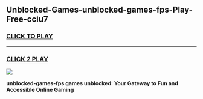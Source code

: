 
## Unblocked-Games-unblocked-games-fps-Play-Free-cciu7
<h3>
<a href="https://premium76.site?title=unblocked-games-fps&ref=15A">CLICK TO PLAY</a></h3>
<hr>

<h3>
<a href="https://premium76.site?title=unblocked-games-fps&ref=15A">CLICK 2 PLAY</a>
  
</h3>

<a href="https://premium76.site?title=unblocked-games-fps&ref=15A"><img src="https://clearcache.store/games.png"></a>


**unblocked-games-fps games unblocked: Your Gateway to Fun and Accessible Online Gaming**
